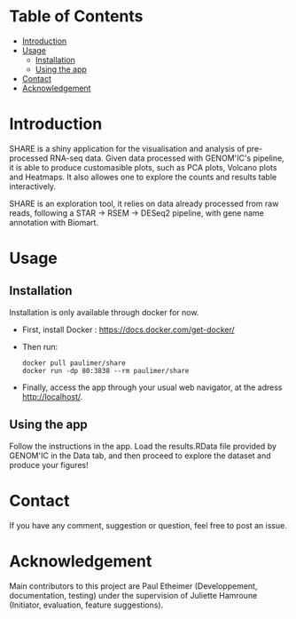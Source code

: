 
# Table of Contents

-   [Introduction](#org95b4e28)
-   [Usage](#org549a61c)
    -   [Installation](#org235841f)
    -   [Using the app](#orge273bec)
-   [Contact](#org316bf16)
-   [Acknowledgement](#org6b4e925)



<a id="org95b4e28"></a>

# Introduction

SHARE is a shiny application for the visualisation and analysis of pre-processed RNA-seq data. Given data processed with GENOM'IC's pipeline, it is able to produce customasible plots, such as PCA plots, Volcano plots and Heatmaps. It also allowes one to explore the counts and results table interactively.

SHARE is an exploration tool, it relies on data already processed from raw reads, following a STAR -> RSEM -> DESeq2 pipeline, with gene name annotation with Biomart.


<a id="org549a61c"></a>

# Usage


<a id="org235841f"></a>

## Installation

Installation is only available through docker for now.

-   First, install Docker : <https://docs.docker.com/get-docker/>
-   Then run:
    
        docker pull paulimer/share
        docker run -dp 80:3838 --rm paulimer/share
-   Finally, access the app through your usual web navigator, at the adress <http://localhost/>.


<a id="orge273bec"></a>

## Using the app

Follow the instructions in the app. Load the results.RData file provided by GENOM'IC in the Data tab, and then proceed to explore the dataset and produce your figures!


<a id="org316bf16"></a>

# Contact

If you have any comment, suggestion or question, feel free to post an issue.


<a id="org6b4e925"></a>

# Acknowledgement

Main contributors to this project are Paul Etheimer (Developpement, documentation, testing) under the supervision of Juliette Hamroune (Initiator, evaluation, feature suggestions).

